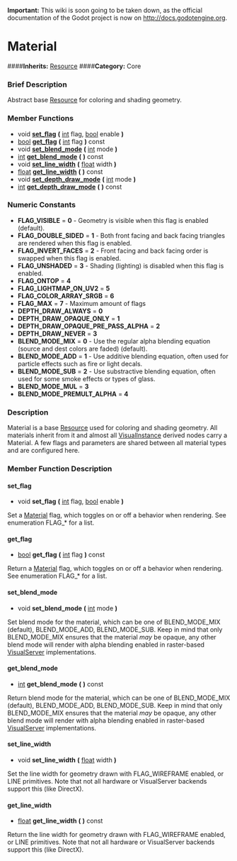 **Important:** This wiki is soon going to be taken down, as the official documentation of the Godot project is now on http://docs.godotengine.org.

#  Material  
####**Inherits:** [Resource](class_resource)
####**Category:** Core

###  Brief Description  
Abstract base [Resource](class_resource) for coloring and shading geometry.

###  Member Functions 
  * void  **[set&#95;flag](#set_flag)**  **(** [int](class_int) flag, [bool](class_bool) enable  **)**
  * [bool](class_bool)  **[get&#95;flag](#get_flag)**  **(** [int](class_int) flag  **)** const
  * void  **[set&#95;blend&#95;mode](#set_blend_mode)**  **(** [int](class_int) mode  **)**
  * [int](class_int)  **[get&#95;blend&#95;mode](#get_blend_mode)**  **(** **)** const
  * void  **[set&#95;line&#95;width](#set_line_width)**  **(** [float](class_float) width  **)**
  * [float](class_float)  **[get&#95;line&#95;width](#get_line_width)**  **(** **)** const
  * void  **[set&#95;depth&#95;draw&#95;mode](#set_depth_draw_mode)**  **(** [int](class_int) mode  **)**
  * [int](class_int)  **[get&#95;depth&#95;draw&#95;mode](#get_depth_draw_mode)**  **(** **)** const

###  Numeric Constants  
  * **FLAG_VISIBLE** = **0** - Geometry is visible when this flag is enabled (default).
  * **FLAG_DOUBLE_SIDED** = **1** - Both front facing and back facing triangles are rendered when this flag is enabled.
  * **FLAG_INVERT_FACES** = **2** - Front facing and back facing order is swapped when this flag is enabled.
  * **FLAG_UNSHADED** = **3** - Shading (lighting) is disabled when this flag is enabled.
  * **FLAG_ONTOP** = **4**
  * **FLAG_LIGHTMAP_ON_UV2** = **5**
  * **FLAG_COLOR_ARRAY_SRGB** = **6**
  * **FLAG_MAX** = **7** - Maximum amount of flags
  * **DEPTH_DRAW_ALWAYS** = **0**
  * **DEPTH_DRAW_OPAQUE_ONLY** = **1**
  * **DEPTH_DRAW_OPAQUE_PRE_PASS_ALPHA** = **2**
  * **DEPTH_DRAW_NEVER** = **3**
  * **BLEND_MODE_MIX** = **0** - Use the regular alpha blending equation (source and dest colors are faded) (default).
  * **BLEND_MODE_ADD** = **1** - Use additive blending equation, often used for particle effects such as fire or light decals.
  * **BLEND_MODE_SUB** = **2** - Use substractive blending equation, often used for some smoke effects or types of glass.
  * **BLEND_MODE_MUL** = **3**
  * **BLEND_MODE_PREMULT_ALPHA** = **4**

###  Description  
Material is a base [Resource](class_resource) used for coloring and shading geometry. All materials inherit from it and almost all [VisualInstance](class_visualinstance) derived nodes carry a Material. A few flags and parameters are shared between all material types and are configured here.

###  Member Function Description  

#### <a name="set_flag">set_flag</a>
  * void  **set&#95;flag**  **(** [int](class_int) flag, [bool](class_bool) enable  **)**

Set a [Material](class_material) flag, which toggles on or off a behavior when rendering. See enumeration FLAG_* for a list.

#### <a name="get_flag">get_flag</a>
  * [bool](class_bool)  **get&#95;flag**  **(** [int](class_int) flag  **)** const

Return a [Material](class_material) flag, which toggles on or off a behavior when rendering. See enumeration FLAG_* for a list.

#### <a name="set_blend_mode">set_blend_mode</a>
  * void  **set&#95;blend&#95;mode**  **(** [int](class_int) mode  **)**

Set blend mode for the material, which can be one of BLEND_MODE_MIX (default), BLEND_MODE_ADD, BLEND_MODE_SUB. Keep in mind that only BLEND_MODE_MIX ensures that the material _may_ be opaque, any other blend mode will render with alpha blending enabled in raster-based [VisualServer](class_visualserver) implementations.

#### <a name="get_blend_mode">get_blend_mode</a>
  * [int](class_int)  **get&#95;blend&#95;mode**  **(** **)** const

Return blend mode for the material, which can be one of BLEND_MODE_MIX (default), BLEND_MODE_ADD, BLEND_MODE_SUB. Keep in mind that only BLEND_MODE_MIX ensures that the material _may_ be opaque, any other blend mode will render with alpha blending enabled in raster-based [VisualServer](class_visualserver) implementations.

#### <a name="set_line_width">set_line_width</a>
  * void  **set&#95;line&#95;width**  **(** [float](class_float) width  **)**

Set the line width for geometry drawn with FLAG_WIREFRAME enabled, or LINE primitives. Note that not all hardware or VisualServer backends support this (like DirectX).

#### <a name="get_line_width">get_line_width</a>
  * [float](class_float)  **get&#95;line&#95;width**  **(** **)** const

Return the line width for geometry drawn with FLAG_WIREFRAME enabled, or LINE primitives. Note that not all hardware or VisualServer backends support this (like DirectX).
